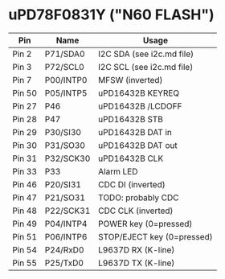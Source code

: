 # uPD78F0831Y ("N60 FLASH")

| Pin       | Name      | Usage                           |
|-----------|-----------|---------------------------------|
|Pin  2     |P71/SDA0   |I2C SDA (see i2c.md file)        |      
|Pin  3     |P72/SCL0   |I2C SCL (see i2c.md file)        |
|Pin  7     |P00/INTP0  |MFSW (inverted)                  |
|Pin 50     |P05/INTP5  |uPD16432B KEYREQ                 |
|Pin 27     |P46        |uPD16432B /LCDOFF                |
|Pin 28     |P47        |uPD16432B STB                    |
|Pin 29     |P30/SI30   |uPD16432B DAT in                 |
|Pin 30     |P31/SO30   |uPD16432B DAT out                |
|Pin 31     |P32/SCK30  |uPD16432B CLK                    |
|Pin 33     |P33        |Alarm LED                        |
|Pin 46     |P20/SI31   |CDC DI (inverted)                |
|Pin 47     |P21/SO31   |TODO: probably CDC               |
|Pin 48     |P22/SCK31  |CDC CLK (inverted)               |
|Pin 49     |P04/INTP4  |POWER key (0=pressed)            |
|Pin 51     |P06/INTP6  |STOP/EJECT key (0=pressed)       |
|Pin 54     |P24/RxD0   |L9637D RX (K-line)               |
|Pin 55     |P25/TxD0   |L9637D TX (K-line)               |
